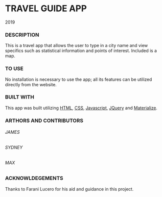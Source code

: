 # TRAVEL GUIDE APP
2019

### DESCRIPTION
This is a travel app that allows the user to type in a city name and view specifics such as statistical information and points of interest. Included is a map.

### TO USE
No installation is necessary to use the app; all its features can be utilized directly from the website.

### BUILT WITH
This app was built utilizing [HTML](https://html.com/), [CSS](https://www.w3schools.com/css/), [Javascript](https://www.javascript.com/), [JQuery](https://jquery.com/) and [Materialize](https://materializecss.com/).

### ARTHORS AND CONTRIBUTORS
###### JAMES
###### SYDNEY
###### MAX

### ACKNOWLDEGEMENTS 
Thanks to Farani Lucero for his aid and guidance in this project.


